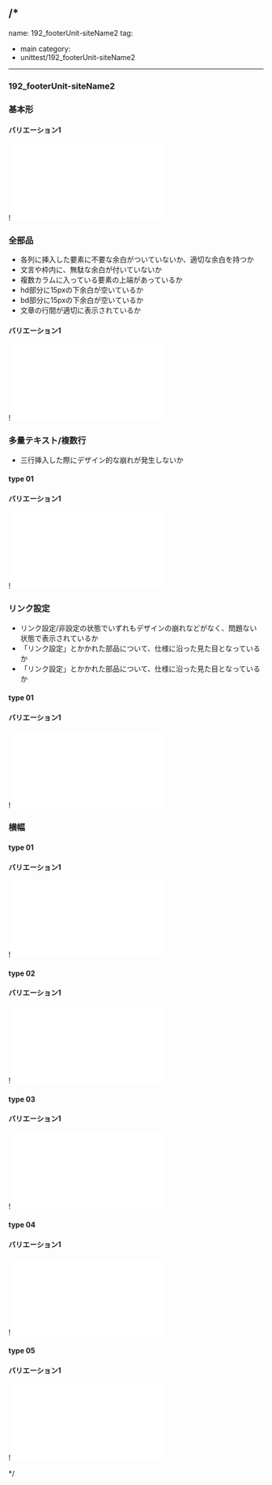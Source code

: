 /*
---
name: 192_footerUnit-siteName2
tag:
  - main
category:
  - unittest/192_footerUnit-siteName2
---

### 192_footerUnit-siteName2
### 基本形

#### バリエーション1

!![192_footerUnit-siteName2_01basic_1.html](./html/192_footerUnit-siteName2/192_footerUnit-siteName2_01basic_1.html)

### 全部品
- 各列に挿入した要素に不要な余白がついていないか、適切な余白を持つか
- 文言や枠内に、無駄な余白が付いていないか
- 複数カラムに入っている要素の上端があっているか
- hd部分に15pxの下余白が空いているか
- bd部分に15pxの下余白が空いているか
- 文章の行間が適切に表示されているか

#### バリエーション1

!![192_footerUnit-siteName2_02all_1.html](./html/192_footerUnit-siteName2/192_footerUnit-siteName2_02all_1.html)

### 多量テキスト/複数行
- 三行挿入した際にデザイン的な崩れが発生しないか

#### type 01
#### バリエーション1

!![192_footerUnit-siteName2_d03manyText_01_1.html](./html/192_footerUnit-siteName2/192_footerUnit-siteName2_d03manyText_01_1.html)

### リンク設定
- リンク設定/非設定の状態でいずれもデザインの崩れなどがなく、問題ない状態で表示されているか
- 「リンク設定」とかかれた部品について、仕様に沿った見た目となっているか
- 「リンク設定」とかかれた部品について、仕様に沿った見た目となっているか

#### type 01
#### バリエーション1

!![192_footerUnit-siteName2_f11_01_1.html](./html/192_footerUnit-siteName2/192_footerUnit-siteName2_f11_01_1.html)

### 横幅

#### type 01
#### バリエーション1

!![192_footerUnit-siteName2_f13_01_1.html](./html/192_footerUnit-siteName2/192_footerUnit-siteName2_f13_01_1.html)

#### type 02
#### バリエーション1

!![192_footerUnit-siteName2_f13_02_1.html](./html/192_footerUnit-siteName2/192_footerUnit-siteName2_f13_02_1.html)

#### type 03
#### バリエーション1

!![192_footerUnit-siteName2_f13_03_1.html](./html/192_footerUnit-siteName2/192_footerUnit-siteName2_f13_03_1.html)

#### type 04
#### バリエーション1

!![192_footerUnit-siteName2_f13_04_1.html](./html/192_footerUnit-siteName2/192_footerUnit-siteName2_f13_04_1.html)

#### type 05
#### バリエーション1

!![192_footerUnit-siteName2_f13_05_1.html](./html/192_footerUnit-siteName2/192_footerUnit-siteName2_f13_05_1.html)

*/
